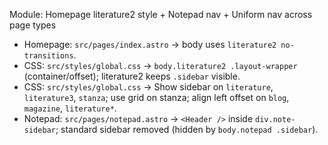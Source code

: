 Module: Homepage literature2 style + Notepad nav + Uniform nav across page types

- Homepage: `src/pages/index.astro` → body uses `literature2 no-transitions`.
- CSS: `src/styles/global.css` → `body.literature2 .layout-wrapper` (container/offset); literature2 keeps `.sidebar` visible.
- CSS: `src/styles/global.css` → Show sidebar on `literature`, `literature3`, `stanza`; use grid on stanza; align left offset on `blog`, `magazine`, `literature*`.
- Notepad: `src/pages/notepad.astro` → `<Header />` inside `div.note-sidebar`; standard sidebar removed (hidden by `body.notepad .sidebar`).
